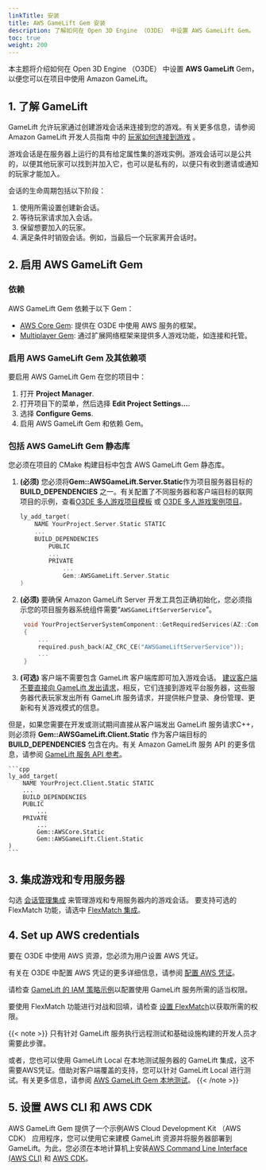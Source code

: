 ```yaml
---
linkTitle: 安装
title: AWS GameLift Gem 安装
description: 了解如何在 Open 3D Engine （O3DE） 中设置 AWS GameLift Gem。
toc: true
weight: 200
---
```


本主题将介绍如何在 Open 3D Engine （O3DE） 中设置 **AWS GameLift** Gem，以便您可以在项目中使用 Amazon GameLift。

## 1. 了解 GameLift

GameLift 允许玩家通过创建游戏会话来连接到您的游戏。有关更多信息，请参阅 Amazon GameLift 开发人员指南 中的 [玩家如何连接到游戏](https://docs.aws.amazon.com/gamelift/latest/developerguide/game-sessions-intro.html) 。

游戏会话是在服务器上运行的具有给定属性集的游戏实例。游戏会话可以是公共的，以便其他玩家可以找到并加入它，也可以是私有的，以便只有收到邀请或通知的玩家才能加入。 

会话的生命周期包括以下阶段：
   1. 使用所需设置创建新会话。 
   2. 等待玩家请求加入会话。 
   3. 保留想要加入的玩家。 
   4. 满足条件时销毁会话。例如，当最后一个玩家离开会话时。


## 2. 启用 AWS GameLift Gem


### 依赖

AWS GameLift Gem 依赖于以下 Gem：

- [AWS Core Gem](/docs/user-guide/gems/reference/aws/aws-core): 提供在 O3DE 中使用 AWS 服务的框架。
- [Multiplayer Gem](/docs/user-guide/gems/reference/multiplayer/multiplayer-gem/): 通过扩展网络框架来提供多人游戏功能，如连接和托管。


### 启用 AWS GameLift Gem 及其依赖项

要启用 AWS GameLift Gem 在您的项目中：
1. 打开 **Project Manager**.
2. 打开项目下的菜单，然后选择 **Edit Project Settings...**.
3. 选择 **Configure Gems**.
4. 启用 AWS GameLift Gem 和依赖 Gem。


### 包括 AWS GameLift Gem 静态库

您必须在项目的 CMake 构建目标中包含 AWS GameLift Gem 静态库。

1. **(必须)** 您必须将**Gem::AWSGameLift.Server.Static**作为项目服务器目标的 **BUILD_DEPENDENCIES** 之一。有关配置了不同服务器和客户端目标的联网项目的示例，查看[O3DE 多人游戏项目模板](https://github.com/o3de/o3de-extras/blob/development/Templates/Multiplayer/Template/Gem/Code/CMakeLists.txt) 或 [O3DE 多人游戏案例项目](https://github.com/o3de/o3de-multiplayersample/blob/development/Gem/Code/CMakeLists.txt)。

    ```cpp
    ly_add_target(
        NAME YourProject.Server.Static STATIC
        ...
        BUILD_DEPENDENCIES
            PUBLIC
            ...
            PRIVATE
                ...
                Gem::AWSGameLift.Server.Static
    )
    ```

2. **(必须)** 要确保 Amazon GameLift Server 开发工具包正确初始化，您必须指示您的项目服务器系统组件需要“`AWSGameLiftServerService`”。

   ```cpp
    void YourProjectServerSystemComponent::GetRequiredServices(AZ::ComponentDescriptor::DependencyArrayType& required)
    {
        ...
        required.push_back(AZ_CRC_CE("AWSGameLiftServerService"));
        ...
    }
   ```

3. **(可选)**  客户端不需要包含 GameLift 客户端库即可加入游戏会话。 [建议客户端不要直接向 GameLift 发出请求](https://docs.aws.amazon.com/gamelift/latest/developerguide/gamelift_quickstart_customservers_designbackend.html)，相反，它们连接到游戏平台服务器，这些服务器代表玩家发出所有 GameLift 服务请求，并提供帐户登录、身份管理、更新和有关游戏模式的信息。

但是，如果您需要在开发或测试期间直接从客户端发出 GameLift 服务请求C++，则必须将 **Gem::AWSGameLift.Client.Static** 作为客户端目标的 **BUILD_DEPENDENCIES** 包含在内。有关 Amazon GameLift 服务 API 的更多信息，请参阅 [GameLift 服务 API 参考](https://docs.aws.amazon.com/gamelift/latest/developerguide/reference-awssdk.html)。

    ```cpp
    ly_add_target(
        NAME YourProject.Client.Static STATIC
        ...
        BUILD_DEPENDENCIES
        PUBLIC
            ...
        PRIVATE
            ...
            Gem::AWSCore.Static
            Gem::AWSGameLift.Client.Static
    )
    ```

## 3. 集成游戏和专用服务器

勾选 [会话管理集成](session-management/integration/) 来管理游戏和专用服务器内的游戏会话。
要支持可选的 FlexMatch 功能，请选中 [FlexMatch 集成](flexmatch/integration/)。


## 4. Set up AWS credentials

要在 O3DE 中使用 AWS 资源，您必须为用户设置 AWS 凭证。

有关在 O3DE 中配置 AWS 凭证的更多详细信息，请参阅 [配置 AWS 凭证](/docs/user-guide/gems/reference/aws/aws-core/configuring-credentials/)。

请检查 [GameLift 的 IAM 策略示例](https://docs.aws.amazon.com/gamelift/latest/developerguide/gamelift-iam-policy-examples.html)以配置使用 GameLift 服务所需的适当权限。

要使用 FlexMatch 功能进行对战和回填，请检查 [设置 FlexMatch](https://docs.aws.amazon.com/gamelift/latest/flexmatchguide/match-setting-up.html)以获取所需的权限。

{{< note >}}
只有针对 GameLift 服务执行远程测试和基础设施构建的开发人员才需要此步骤。

或者，您也可以使用 GameLift Local 在本地测试服务器的 GameLift 集成，这不需要AWS凭证。借助对客户端覆盖的支持，您可以针对 GameLift Local 进行测试。有关更多信息，请参阅 [AWS GameLift Gem 本地测试](/docs/user-guide/gems/reference/aws/aws-gamelift/local-testing/)。
{{< /note >}}


## 5. 设置 AWS CLI 和 AWS CDK

AWS GameLift Gem 提供了一个示例AWS Cloud Development Kit （AWS CDK） 应用程序，您可以使用它来建模 GameLift 资源并将服务器部署到 GameLift。为此，您必须在本地计算机上安装[AWS Command Line Interface (AWS CLI)](https://aws.amazon.com/cli/) 和 [AWS CDK](https://aws.amazon.com/cdk/)。

